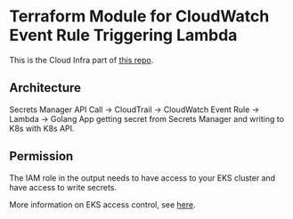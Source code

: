 # Terraform Module for CloudWatch Event Rule Triggering Lambda

This is the Cloud Infra part of [this repo](https://github.com/IronCore864/sm2kubes).

## Architecture

Secrets Manager API Call -> CloudTrail -> CloudWatch Event Rule -> Lambda -> Golang App getting secret from Secrets Manager and writing to K8s with K8s API.

## Permission

The IAM role in the output needs to have access to your EKS cluster and have access to write secrets.

More information on EKS access control, see [here](https://aws.amazon.com/premiumsupport/knowledge-center/amazon-eks-cluster-access/).
